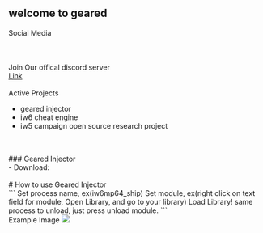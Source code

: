 

## welcome to geared


Social Media<br>
<devops> <a href="https://www.twitter.com/reviveddev"></a><br>
<reeko> <a href="https://www.twitter.com/mrreekotv"></a><br>
  <br>
Join Our offical discord server<br>
[Link](https://discord.gg/4uekthy)<br>
<br>
Active Projects<br>
- geared injector<br>
- iw6 cheat engine<br>
- iw5 campaign open source research project<br>
<br>
<br>
### Geared Injector<br>
- Download: <a href="https://drive.google.com/open?id=1ufHBrBoZKnTKUP9SPPxDELzGpis_nTKP"></a><br>
<br>
# How to use Geared Injector<br>
```
Set process name, ex(iw6mp64_ship)
Set module, ex(right click on text field for module, Open Library, and go to your library)
Load Library!
same process to unload, just press unload module.
```<br>
Example Image

<img src="https://i.imgur.com/5ju6zE4.png">
